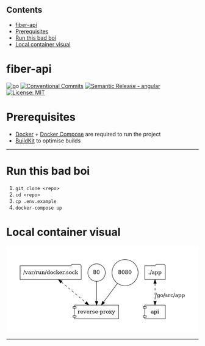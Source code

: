 <!-- START doctoc generated TOC please keep comment here to allow auto update -->
<!-- DON'T EDIT THIS SECTION, INSTEAD RE-RUN doctoc TO UPDATE -->
## Contents

- [fiber-api](#fiber-api)
- [Prerequisites](#prerequisites)
- [Run this bad boi](#run-this-bad-boi)
- [Local container visual](#local-container-visual)

<!-- END doctoc generated TOC please keep comment here to allow auto update -->

# fiber-api
![go](https://img.shields.io/badge/Go-v1.19-blue)
[![Conventional Commits](https://img.shields.io/badge/Conventional%20Commits-1.0.0-%23FE5196?logo=conventionalcommits&logoColor=white)](https://conventionalcommits.org) 
[![Semantic Release - angular](https://img.shields.io/static/v1?label=Semantic+Release&message=angular&color=e10079&logo=semantic-release)](https://github.com/semantic-release/semantic-release) [![License: MIT](https://img.shields.io/badge/License-MIT-yellow.svg)](https://opensource.org/licenses/MIT)

# Prerequisites
- [Docker](https://docs.docker.com/get-docker/) + [Docker Compose](https://docs.docker.com/compose/install/) are required to run the project
 - [BuildKit](https://www.docker.com/blog/faster-builds-in-compose-thanks-to-buildkit-support/
   ) to optimise builds

----

# Run this bad boi
1. `git clone <repo>`
2. `cd <repo>`
3. `cp .env.example`
4. `docker-compose up`
   
# Local container visual

![Alt text](.docs/dev-env-visual.png?raw=true "env")

---
